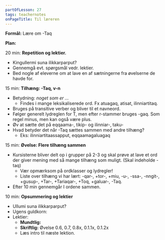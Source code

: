 ```yaml
---
partOfLesson: 27
tags: teachernotes
onPageTitle: Til læreren
---
```

**Formål:** Lære om -Taq

**Plan:**

20 min: **Repetition og lektier.**

- Kingullermi suna ilikkarparput?
- Gennemgå evt. spørgsmål vedr. lektier.
- Bed nogle af eleverne om at lave en af sætningerne fra øvelserne de havde for.

15 min: **Tilhæng: -Taq, v-n**

- Betydning: *noget som er ...*
    - Findes i mange leksikaliserede ord. Fx atuagaq, atisat, ilinniartitaq.
- Bruges på transitive verber og bliver til et navneord.
- Følger generelt lydreglen for T, men efter r-stammer bruges -gaq. Som regel minus, men kan også være plus.
- Øv at sætte det på eqqaama-, tikip- og ilinniar-, taku-
- Hvad betyder det når -Taq sættes sammen med andre tilhæng?
    - Eks: ilinniartitaassapput, eqqaamagaluagaq

15 min: **Øvelse: Flere tilhæng sammen**

- Kursisterne bliver delt op i grupper på 2-3 og skal prøve at lave et ord der giver mening med så mange tilhæng som muligt. (Skal indeholde -taq)
    - Vær opmærksom på ordklasser og lydregler!
    - Liste over tilhæng vi har lært: -qar-, +tor-, +miu, -u-, -ssa-, -nngit-, +gusup-, +Tar-, +Tariaqar-, +Toq, +galuar-, -Taq.
- Efter 10 min gennemgår I ordene sammen.

10 min: **Opsummering og lektier**

- Ullumi suna ilikkarparput?
- Ugens guldkorn: 
- Lektier:
    - **Mundtlig:** 
    - **Skriftlig:** Øvelse 0.6, 0.7, 0.8x, 0.1.1x, 0.1.2x
    - Læs intro til næste lektion.
